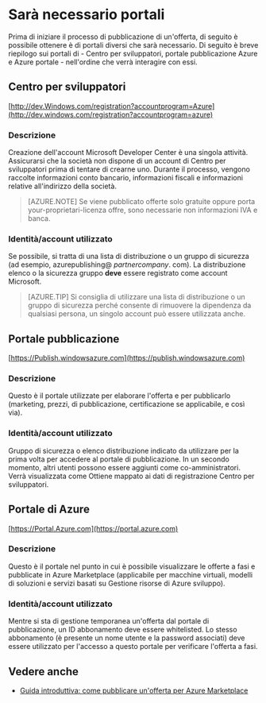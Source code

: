 <properties
   pageTitle="Panoramica dei vari portali necessari per creare un'offerta per il Marketplace | Microsoft Azure"
   description="Panoramica dei vari portali necessari per creare un'offerta per il Marketplace"
   services="marketplace-publishing"
   documentationCenter=""
   authors="HannibalSII"
   manager="hascipio"
   editor=""/>

<tags
   ms.service="marketplace"
   ms.devlang="na"
   ms.topic="article"
   ms.tgt_pltfrm="na"
   ms.workload="na"
   ms.date="07/27/2016"
   ms.author="hascipio" />


# <a name="portals-you-will-need"></a>Sarà necessario portali
Prima di iniziare il processo di pubblicazione di un'offerta, di seguito è possibile ottenere è di portali diversi che sarà necessario. Di seguito è breve riepilogo sui portali di - Centro per sviluppatori, portale pubblicazione Azure e Azure portale - nell'ordine che verrà interagire con essi.                                                                            
## <a name="developer-center"></a>Centro per sviluppatori
[http://dev.Windows.com/registration?accountprogram=Azure](http://dev.windows.com/registration?accountprogram=azure)
### <a name="description"></a>Descrizione
Creazione dell'account Microsoft Developer Center è una singola attività. Assicurarsi che la società non dispone di un account di Centro per sviluppatori prima di tentare di crearne uno. Durante il processo, vengono raccolte informazioni conto bancario, informazioni fiscali e informazioni relative all'indirizzo della società.

> [AZURE.NOTE] Se viene pubblicato offerte solo gratuite oppure porta your-proprietari-licenza offre, sono necessarie non informazioni IVA e banca.

### <a name="identityaccount-used"></a>Identità/account utilizzato
Se possibile, si tratta di una lista di distribuzione o un gruppo di sicurezza (ad esempio, azurepublishing@ *partnercompany*. com). La distribuzione elenco o la sicurezza gruppo **deve** essere registrato come account Microsoft.

> [AZURE.TIP] Si consiglia di utilizzare una lista di distribuzione o un gruppo di sicurezza perché consente di rimuovere la dipendenza da qualsiasi persona, un singolo account può essere utilizzata anche.

## <a name="publishing-portal"></a>Portale pubblicazione
[https://Publish.windowsazure.com](https://publish.windowsazure.com)

### <a name="description"></a>Descrizione
Questo è il portale utilizzate per elaborare l'offerta e per pubblicarlo (marketing, prezzi, di pubblicazione, certificazione se applicabile, e così via).

### <a name="identityaccount-used"></a>Identità/account utilizzato
Gruppo di sicurezza o elenco distribuzione indicato da utilizzare per la prima volta per accedere al portale di pubblicazione. In un secondo momento, altri utenti possono essere aggiunti come co-amministratori. Verrà visualizzata come Ottiene mappato ai dati di registrazione Centro per sviluppatori.

## <a name="azure-portal"></a>Portale di Azure
[https://Portal.Azure.com](https://portal.azure.com)
### <a name="description"></a>Descrizione
Questo è il portale nel punto in cui è possibile visualizzare le offerte a fasi e pubblicate in Azure Marketplace (applicabile per macchine virtuali, modelli di soluzioni e servizi basati su Gestione risorse di Azure sviluppo).
### <a name="identityaccount-used"></a>Identità/account utilizzato
Mentre si sta di gestione temporanea un'offerta dal portale di pubblicazione, un ID abbonamento deve essere whitelisted. Lo stesso abbonamento (è presente un nome utente e la password associati) deve essere utilizzato per l'accesso a questo portale per verificare l'offerta a fasi.

## <a name="see-also"></a>Vedere anche
- [Guida introduttiva: come pubblicare un'offerta per Azure Marketplace](marketplace-publishing-getting-started.md)
